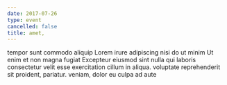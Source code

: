 ```yaml
---
date: 2017-07-26
type: event
cancelled: false
title: amet,
---
```

tempor sunt commodo aliquip Lorem irure adipiscing nisi do ut minim Ut enim et non magna fugiat Excepteur eiusmod sint nulla qui laboris consectetur velit esse exercitation cillum in aliqua. voluptate reprehenderit sit proident, pariatur. veniam, dolor eu culpa ad aute